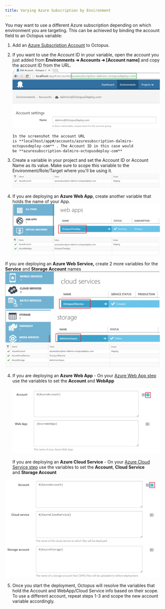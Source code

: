 ```yaml
---
title: Varying Azure Subscription by Environment
---
```


You may want to use a different Azure subscription depending on which environment you are targeting. This can be achieved by binding the account field to an Octopus variable:

1. Add an [Azure Subscription Account](/docs/key-concepts/environments/accounts/azure-subscription-account.md) to Octopus.

 1. If you want to use the Account ID in your variable, open the account you just added from **Environments &#10140; Accounts &#10140; [Account name]** and copy the account ID from the URL.
        ![](/docs/images/3049102/3278481.jpg "width=500")
        
        In the screenshot the account URL is **localhost/app#/accounts/azuresubscription-dalmiro-octopusdeploy-com** . The Account ID in this case would be **azuresubscription-dalmiro-octopusdeploy-com**
2. Create a variable in your project and set the Account ID or Account Name as its value. Make sure to scope this variable to the Environment/Role/Target where you'll be using it.
    ![](/docs/images/3049102/3278490.jpg "width=500")
3. If you are deploying an **Azure Web App**, create another variable that holds the name of your App. 
![](/docs/images/3049102/3278485.jpg "width=500")
    ![](/docs/images/3049102/3278486.jpg "width=500")

If you are deploying an **Azure Web Service,** create 2 more variables for the **Service** and **Storage Account** names
    ![](/docs/images/3049102/3278489.jpg "width=500")
    ![](/docs/images/3049102/3278494.jpg "width=500")
![](/docs/images/3049102/3278487.jpg "width=500")

4. If you are deploying an **Azure Web App** - On your [Azure Web App step](/docs/deploying-applications/deploying-to-azure/deploying-a-package-to-an-azure-web-app/index.md) use the variables to set the **Account** and **WebApp**

    ![](/docs/images/3049102/3278496.jpg "width=500")
    
    If you are deploying an **Azure Cloud Service** - On your [Azure Cloud Service step](/docs/deploying-applications/deploying-to-azure/deploying-a-package-to-an-azure-cloud-service/index.md) use the variables to set the **Account**, **Cloud Service** and **Storage Account**

![](/docs/images/3049102/3278497.jpg "width=500")

5. Once you start the deployment, Octopus will resolve the variables that hold the Account and WebApp/Cloud Service info based on their scope. To use a different account, repeat steps 1-3 and scope the new account variable accordingly.
